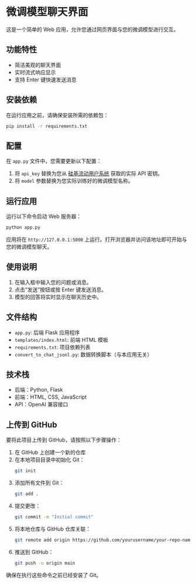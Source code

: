 # 微调模型聊天界面

这是一个简单的 Web 应用，允许您通过网页界面与您的微调模型进行交互。

## 功能特性

- 简洁美观的聊天界面
- 实时流式响应显示
- 支持 Enter 键快速发送消息

## 安装依赖

在运行应用之前，请确保安装所需的依赖包：

```bash
pip install -r requirements.txt
```

## 配置

在 `app.py` 文件中，您需要更新以下配置：

1. 将 `api_key` 替换为您从 [硅基流动用户系统](https://cloud.siliconflow.cn/account/ak获取) 获取的实际 API 密钥。
2. 将 `model` 参数替换为您实际训练好的微调模型名称。

## 运行应用

运行以下命令启动 Web 服务器：

```bash
python app.py
```

应用将在 `http://127.0.0.1:5000` 上运行。打开浏览器并访问该地址即可开始与您的微调模型聊天。

## 使用说明

1. 在输入框中输入您的问题或消息。
2. 点击“发送”按钮或按 Enter 键发送消息。
3. 模型的回答将实时显示在聊天历史中。

## 文件结构

- `app.py`: 后端 Flask 应用程序
- `templates/index.html`: 前端 HTML 模板
- `requirements.txt`: 项目依赖列表
- `convert_to_chat_jsonl.py`: 数据转换脚本（与本应用无关）

## 技术栈

- 后端：Python, Flask
- 前端：HTML, CSS, JavaScript
- API：OpenAI 兼容接口

## 上传到 GitHub

要将此项目上传到 GitHub，请按照以下步骤操作：

1. 在 GitHub 上创建一个新的仓库
2. 在本地项目目录中初始化 Git：
   ```bash
   git init
   ```
3. 添加所有文件到 Git：
   ```bash
   git add .
   ```
4. 提交更改：
   ```bash
   git commit -m "Initial commit"
   ```
5. 将本地仓库与 GitHub 仓库关联：
   ```bash
   git remote add origin https://github.com/yourusername/your-repo-name.git
   ```
6. 推送到 GitHub：
   ```bash
   git push -u origin main
   ```

确保在执行这些命令之前已经安装了 Git。